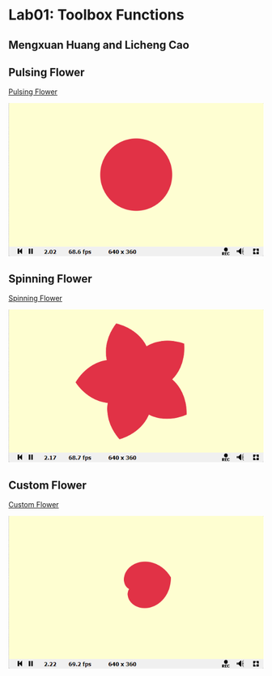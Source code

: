 # Lab01: Toolbox Functions
## Mengxuan Huang and Licheng Cao


## Pulsing Flower
[Pulsing Flower](https://www.shadertoy.com/view/dtBBDt)

![](./gif/pulsing.gif)

## Spinning Flower
[Spinning Flower](https://www.shadertoy.com/view/dljfWd)

![](./gif/Spinning.gif)

## Custom Flower
[Custom Flower](https://www.shadertoy.com/view/mljfWd)

![](./gif/custom.gif)
